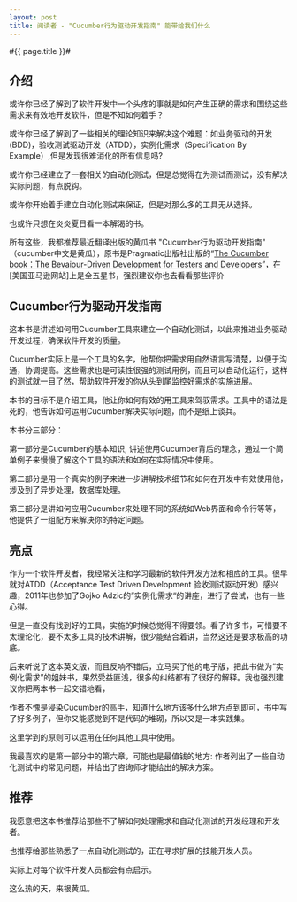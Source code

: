```yaml
---
layout: post
title: 阅读者 - "Cucumber行为驱动开发指南" 能带给我们什么
---
```

#{{ page.title }}#
## 介绍 ##

或许你已经了解到了软件开发中一个头疼的事就是如何产生正确的需求和围绕这些需求来有效地开发软件，但是不知如何着手？

或许你已经了解到了一些相关的理论知识来解决这个难题：如业务驱动的开发(BDD)，验收测试驱动开发（ATDD），实例化需求（Specification By Example）,但是发现很难消化的所有信息吗?

或许你已经建立了一套相关的自动化测试，但是总觉得在为测试而测试，没有解决实际问题，有点脱钩。

或许你开始着手建立自动化测试来保证，但是对那么多的工具无从选择。

也或许只想在炎炎夏日看一本解渴的书。

所有这些，我都推荐最近翻译出版的黄瓜书 "Cucumber行为驱动开发指南" （cucumber中文是黄瓜），原书是Pragmatic出版社出版的“[The Cucumber book：The Bevaiour-Driven Development for Testers and Developers](http://www.amazon.com/The-Cucumber-Book-Behaviour-Driven-Development/dp/1934356808)”，在[美国亚马逊网站]上是全五星书，强烈建议你也去看看那些评价

## Cucumber行为驱动开发指南 ##

这本书是讲述如何用Cucumber工具来建立一个自动化测试，以此来推进业务驱动开发过程，确保软件开发的质量。

Cucumber实际上是一个工具的名字，他帮你把需求用自然语言写清楚，以便于沟通，协调提高。这些需求也是可读性很强的测试用例，而且可以自动化运行，这样的测试就一目了然，帮助软件开发的你从头到尾监控好需求的实施进展。

本书的目标不是介绍工具，他让你如何有效的用工具来驾驭需求。工具中的语法是死的，他告诉如何运用Cucumber解决实际问题，而不是纸上谈兵。

本书分三部分：

第一部分是Cucumber的基本知识, 讲述使用Cucumber背后的理念，通过一个简单例子来慢慢了解这个工具的语法和如何在实际情况中使用。

第二部分是用一个真实的例子来进一步讲解技术细节和如何在开发中有效使用他，涉及到了异步处理，数据库处理。

第三部分是讲如何应用Cucumber来处理不同的系统如Web界面和命令行等等，他提供了一组配方来解决你的特定问题。


## 亮点 ##

作为一个软件开发者，我经常关注和学习最新的软件开发方法和相应的工具。很早就对ATDD（Acceptance Test Driven Development 验收测试驱动开发）感兴趣，2011年也参加了Gojko Adzic的”实例化需求“的讲座，进行了尝试，也有一些心得。

但是一直没有找到好的工具，实施的时候总觉得不得要领。看了许多书，可惜要不太理论化，要不太多工具的技术讲解，很少能结合着讲，当然这还是要求极高的功底。

后来听说了这本英文版，而且反响不错后，立马买了他的电子版，把此书做为“实例化需求”的姐妹书，果然受益匪浅，很多的纠结都有了很好的解释。我也强烈建议你把两本书一起交错地看，

作者不愧是浸染Cucumber的高手，知道什么地方该多什么地方点到即可，书中写了好多例子，但你又能感觉到不是代码的堆砌，所以又是一本实践集。

这里学到的原则可以运用在任何其他工具中使用。

我最喜欢的是第一部分中的第六章，可能也是最值钱的地方: 作者列出了一些自动化测试中的常见问题，并给出了咨询师才能给出的解决方案。


## 推荐 ##

我愿意把这本书推荐给那些不了解如何处理需求和自动化测试的开发经理和开发者。

也推荐给那些熟悉了一点自动化测试的，正在寻求扩展的技能开发人员。

实际上对每个软件开发人员都会有点启示。

这么热的天，来根黄瓜。
